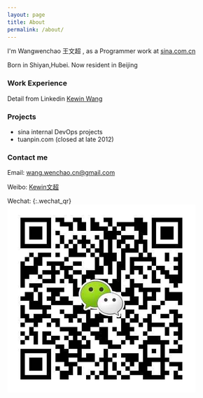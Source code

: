 ```yaml
---
layout: page
title: About
permalink: /about/
---
```


I'm Wangwenchao 王文超 , as a Programmer work at [sina.com.cn](http://sina.com.cn)
 
Born in Shiyan,Hubei. Now resident in Beijing


### Work Experience

Detail from Linkedin [ Kewin Wang ](https://www.linkedin.com/profile/view?id=108191127)

### Projects 
- sina internal DevOps projects
- tuanpin.com (closed at late 2012)

### Contact me

Email: [wang.wenchao.cn@gmail.com](mailto:wang.wenchao.cn@gmail.com)

Weibo: [Kewin文超](http://weibo.com/kewinwangcn)

Wechat: 
 {:.wechat_qr}
 ![wechat-qr](https://raw.githubusercontent.com/WangWenchao/wangwenchao.github.io/master/images/Wechat-QR.png)
